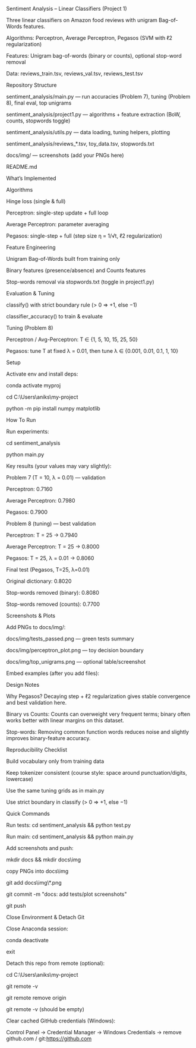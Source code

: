 Sentiment Analysis – Linear Classifiers (Project 1)



Three linear classifiers on Amazon food reviews with unigram Bag-of-Words features.



Algorithms: Perceptron, Average Perceptron, Pegasos (SVM with ℓ2 regularization)



Features: Unigram bag-of-words (binary or counts), optional stop-word removal



Data: reviews\_train.tsv, reviews\_val.tsv, reviews\_test.tsv



Repository Structure



sentiment\_analysis/main.py — run accuracies (Problem 7), tuning (Problem 8), final eval, top unigrams



sentiment\_analysis/project1.py — algorithms + feature extraction (BoW, counts, stopwords toggle)



sentiment\_analysis/utils.py — data loading, tuning helpers, plotting



sentiment\_analysis/reviews\_\*.tsv, toy\_data.tsv, stopwords.txt



docs/img/ — screenshots (add your PNGs here)



README.md



What’s Implemented



Algorithms



Hinge loss (single \& full)



Perceptron: single-step update + full loop



Average Perceptron: parameter averaging



Pegasos: single-step + full (step size η = 1/√t, ℓ2 regularization)



Feature Engineering



Unigram Bag-of-Words built from training only



Binary features (presence/absence) and Counts features



Stop-words removal via stopwords.txt (toggle in project1.py)



Evaluation \& Tuning



classify() with strict boundary rule (> 0 ⇒ +1, else −1)



classifier\_accuracy() to train \& evaluate



Tuning (Problem 8)



Perceptron / Avg-Perceptron: T ∈ {1, 5, 10, 15, 25, 50}



Pegasos: tune T at fixed λ = 0.01, then tune λ ∈ {0.001, 0.01, 0.1, 1, 10}



Setup



Activate env and install deps:



conda activate myproj



cd C:\\Users\\aniks\\my-project



python -m pip install numpy matplotlib



How To Run



Run experiments:



cd sentiment\_analysis



python main.py



Key results (your values may vary slightly):



Problem 7 (T = 10, λ = 0.01) — validation



Perceptron: 0.7160



Average Perceptron: 0.7980



Pegasos: 0.7900



Problem 8 (tuning) — best validation



Perceptron: T = 25 → 0.7940



Average Perceptron: T = 25 → 0.8000



Pegasos: T = 25, λ = 0.01 → 0.8060



Final test (Pegasos, T=25, λ=0.01)



Original dictionary: 0.8020



Stop-words removed (binary): 0.8080



Stop-words removed (counts): 0.7700



Screenshots \& Plots



Add PNGs to docs/img/:



docs/img/tests\_passed.png — green tests summary



docs/img/perceptron\_plot.png — toy decision boundary



docs/img/top\_unigrams.png — optional table/screenshot



Embed examples (after you add files):



Design Notes



Why Pegasos? Decaying step + ℓ2 regularization gives stable convergence and best validation here.



Binary vs Counts: Counts can overweight very frequent terms; binary often works better with linear margins on this dataset.



Stop-words: Removing common function words reduces noise and slightly improves binary-feature accuracy.



Reproducibility Checklist



Build vocabulary only from training data



Keep tokenizer consistent (course style: space around punctuation/digits, lowercase)



Use the same tuning grids as in main.py



Use strict boundary in classify (> 0 ⇒ +1, else −1)



Quick Commands



Run tests: cd sentiment\_analysis \&\& python test.py



Run main: cd sentiment\_analysis \&\& python main.py



Add screenshots and push:



mkdir docs \&\& mkdir docs\\img



copy PNGs into docs\\img



git add docs\\img\\\*.png



git commit -m "docs: add tests/plot screenshots"



git push



Close Environment \& Detach Git



Close Anaconda session:



conda deactivate



exit



Detach this repo from remote (optional):



cd C:\\Users\\aniks\\my-project



git remote -v



git remote remove origin



git remote -v (should be empty)



Clear cached GitHub credentials (Windows):



Control Panel → Credential Manager → Windows Credentials → remove github.com / git:https://github.com

